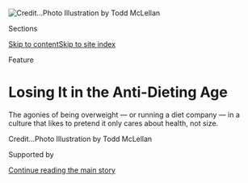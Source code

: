 <div id="app">

<div>

<div>

<div>

</div>

<div data-aria-hidden="false">

<div id="site-content" data-role="main">

<div>

<div class="css-1aor85t" style="opacity:0.000000001;z-index:-1;visibility:hidden">

<div class="css-1hqnpie">

<div class="css-epjblv">

<span class="css-z6pdnw">Losing It in the Anti-Dieting
Age</span>

</div>

<div class="css-k008qs">

<div class="css-1iwv8en">

<span class="css-18z7m18"></span>

<div>

<div>

</div>

</div>

</div>

<span class="css-1n6z4y"></span>

<div class="css-1705lsu">

<div class="css-4xjgmj">

<div class="css-4skfbu" data-role="toolbar" data-aria-label="Social Media Share buttons, Save button, and Comments Panel with current comment count" data-testid="share-tools">

  - 
  - 
  - 
  - 
    
    <div class="css-6n7j50">
    
    </div>

  - 
  - 

</div>

</div>

</div>

</div>

</div>

</div>

<div class="css-11qgg8s">

</div>

<div id="fullBleedHeaderContent">

<div class="css-1mre5cn">

![<span class="css-ach9cc e1z0qqy90" itemprop="copyrightHolder"><span class="css-1ly73wi e1tej78p0">Credit...</span><span><span>Photo
Illustration by Todd
McLellan</span></span></span>](https://static01.graylady3jvrrxbe.onion/images/2017/08/01/magazine/weight-watchers-top/weight-watchers-top-articleLarge-v2.jpg?quality=75&auto=webp&disable=upscale)

</div>

<div class="css-q9jemc">

<div class="css-6cn7ki">

<div class="NYTAppHideMasthead css-1bcu9v6 e1suatyy0">

<div class="section css-1o1qe8k e1suatyy2">

<div class="css-cu5p7t er09x8g0">

<div class="css-6n7j50">

</div>

<span class="css-1dv1kvn">Sections</span>

[Skip to content](#site-content)[Skip to site index](#site-index)

</div>

<div class="css-10698na e1huz5gh0">

</div>

</div>

</div>

Feature

<div class="css-1sojcmr ehdk2mb0">

# Losing It in the Anti-Dieting Age

</div>

The agonies of being overweight — or running a diet company — in a
culture that likes to pretend it only cares about health, not
size.

</div>

</div>

<div class="css-nwzfg5 e1gnum310">

<span class="css-1f9pvn2 magazine"></span><span class="css-ach9cc e1z0qqy90" itemprop="copyrightHolder"><span class="css-1ly73wi e1tej78p0">Credit...</span><span><span>Photo
Illustration by Todd McLellan</span></span></span>

</div>

<div id="sponsor-wrapper" class="css-1hyfx7x">

<div id="sponsor-slug" class="css-19vbshk">

Supported by

</div>

[Continue reading the main
story](#after-sponsor)

<div id="sponsor" class="ad sponsor-wrapper" style="text-align:center;height:100%;display:block">

</div>

<div id="after-sponsor">

</div>

</div>

<div class="css-1fl1393 e1gnum311">

<div class="css-18e8msd">

<div class="css-vp77d3 epjyd6m0">

<div class="css-1baulvz">

By <span class="css-1baulvz last-byline" itemprop="name">Taffy
Brodesser-Akner</span>

</div>

</div>

  - Aug. 2,
    2017

  - 
    
    <div class="css-4xjgmj">
    
    <div class="css-d8bdto" data-role="toolbar" data-aria-label="Social Media Share buttons, Save button, and Comments Panel with current comment count" data-testid="share-tools">
    
      - 
      - 
      - 
      - 
        
        <div class="css-6n7j50">
        
        </div>
    
      - 
      - 
    
    </div>
    
    </div>

</div>

</div>

</div>

<div class="section meteredContent css-1r7ky0e" name="articleBody" itemprop="articleBody">

<div class="css-1fanzo5 StoryBodyCompanionColumn">

<div class="css-53u6y8">

<span class="css-ggqk20 ethc9we0">J</span>ames Chambers was watching
membership sign-ups on Jan. 4, 2015, like a stock ticker — it was that
first Sunday of the year, the day we all decide that this is it, we’re
not going to stay fat for one more day. At the time, he was Weight
Watchers’ chief executive, and he sat watching, waiting for the line on
the graph to begin its skyward trajectory. Chambers knew consumer
sentiment had been changing — the company was in its fourth year of
member-recruitment decline. But they also had a new marketing campaign
to help reverse the generally dismal trend. But the weekend came and
went, and the people never showed up. More than two-thirds of Americans
were what public-health officials called overweight or obese, and this
was the oldest and most trusted diet company in the world. Where were
the people? Weight Watchers was at a loss.

Chambers called Deb Benovitz, the company’s senior vice president and
global head of consumer insights. ‘‘We’re having one of the worst
Januaries that anyone could have imagined,’’ she remembers him telling
her. In the dieting business, January will tell you everything you need
to know about the rest of the year. ‘‘Nothing like we had anticipated.’’
Chambers and Benovitz knew that people had developed a kind of diet
fatigue. Weight Watchers had recently tried the new marketing campaign,
called ‘‘Help With the Hard Part,’’ an attempt at radical honesty. No
one wanted radical honesty. Chambers told Benovitz that they needed to
figure out what was going on and how to fix it before the February board
meeting.

Benovitz got to work. She traveled the country, interviewing members,
former members and people they thought should be members about their
attitudes toward dieting. She heard that they no longer wanted to talk
about ‘‘dieting’’ and ‘‘weight loss.’’ They wanted to become ‘‘healthy’’
so they could be ‘‘fit.’’ They wanted to ‘‘eat clean’’ so they could be
‘‘strong.’’

If you had been watching closely, you could see that the change had come
slowly. ‘‘Dieting’’ was now considered tacky. It was anti-feminist. It
was arcane. In the new millennium, all bodies should be accepted, and
any inclination to change a body was proof of a lack of acceptance of
it. ‘‘Weight loss’’ was a pursuit that had, somehow, landed on the wrong
side of political correctness. People wanted nothing to do with it.
Except that many of them did: They wanted to be thinner. They wanted to
be not quite so fat. Not that there was anything wrong with being fat\!
They just wanted to call dieting something else entirely.

</div>

</div>

<div class="css-1fanzo5 StoryBodyCompanionColumn">

<div class="css-53u6y8">

[A study out of Georgia Southern University’s Jiann-Ping Hsu College of
Public
Health](http://jamanetwork.com/journals/jama/article-abstract/2608211),
published in The Journal of the American Medical Association in March,
monitored attitudes toward losing weight over three periods between 1988
and 2014. In the first period, 1988-94, 56 percent of fat adults
reported that they tried to lose weight. In the last period, 2009-14,
only 49 percent said so.

The change had been spurred not just by dieting fatigue but also by real
questions about dieting’s long-term efficacy. In Weight Watchers’ own
research, the average weight loss in any behavior-modification program
is about a 5 percent reduction of body weight after six months, with a
return of a third of the weight lost at two years. There were studies
that appeared to indicate that the cycle of weight loss and weight gain
could cause long-term damage to the metabolism. Those studies led to
more studies, which suggested that once your body reaches a certain
weight, it is nearly impossible to exist at a much lower weight for an
extended period of time. Even more studies began to question whether or
not it’s so bad to be fat in the first place; one notably suggested that
fatter people lived longer than thin ones.

These questions began to filter into the mainstream. Women’s magazines
started shifting the verbal displays on their covers, from the
aggressive hard-body stance of old to one with gentler language,
acknowledging that perhaps a women’s magazine doesn’t know for sure what
size your body should be, or what size it can be: *Get fit\! Be your
healthiest\! GET STRONG\!* replaced diet language like *Get lean\!*
*Control your eating\! Lose 10 pounds this month\!* In late 2015,
Women’s Health, a holdout, announced in its own pages that it was
doing away with the cover phrases ‘‘drop two sizes’’ and ‘‘bikini
body.’’ The word ‘‘wellness’’ came to prominence. People were now
fasting and eating clean and cleansing and making lifestyle changes,
which, by all available evidence, is exactly like dieting.

Diet companies suffered for being associated with dieting. Lean Cuisine
repositioned itself as a ‘‘modern eating’’ company, not a diet company.
In fact, Lean Cuisine went so far in their pivot that in 2016 they
introduced a Google Chrome extension that would filter mentions of the
word ‘‘diet’’ and ‘‘dieting’’; it apparently did this to show that just
because it was called Lean Cuisine, that didn’t mean it was a diet
company. You can’t be held responsible for what your parents named you\!

Weight Watchers saw all this happening and concluded that people didn’t
have faith in diets. The company decided that what it offered was not a
diet program but a lifestyle program. It was a behavior-modification
program. (For the sake of expediency here, I will call its program a
diet because it prescribes amounts of food.) When Deb Benovitz returned
from her travels with news of dieting’s new language changes, the
company realized that something had to change more than its marketing
approach.

</div>

</div>

<div class="css-1fanzo5 StoryBodyCompanionColumn">

<div class="css-53u6y8">

Weight Watchers’ chief science officer is Gary Foster, a psychologist —
the first in that position, which previously had been held by
dietitians. What he and his team realized from Benovitz’s research was
that dieters wanted a holistic approach to eating, one that helped
really change their bodies, yes, but in a way that was sustainable and
positive. He got to work creating a new approach that would become known
as Beyond the Scale: He used all available mind-body research to try to
figure out a way for members to appreciate benefits of the program
besides weight loss. This would help them stay on the program during
setbacks and beyond their weight-loss period and allow the program to
infiltrate their lives beyond mealtime and beyond plain old eating
suggestions.

The company would move away from giving its members goal weights. It
expanded its cognitive-behavioral strategies, which taught members to
challenge unhelpful thinking and to respond to their emotions with
reason, as opposed to with food or despair. It developed workshops that
used meditation and qigong and didn’t once mention food or weight. It
updated its apps and introduced a social-media program, Connect. It
became as holistic-minded as the people told Benovitz they wanted a
program to be.

But Weight Watchers was still a company called Weight Watchers, and it
had to figure out a way to communicate all of this change to the public.
People had too many associations with the brand. It needed someone other
than the usual celebrity spokesdieter, a fat famous person who could be
paid somewhere between $250,000 and $2 million to do the talk show
circuit and People covers for a year. It needed someone who could
fast-track the message that it was worth taking a new look at Weight
Watchers.

When the company called Oprah Winfrey in July 2015, she was standing on
the lawn of her home in Maui with a sprained ankle, an injury she
sustained while hiking in the mountains. In the month since her
convalescence began, she had gained 17 pounds. Her struggles with weight
were, at this point, a cultural meme. How could you explain the failure
of someone so goal-oriented and successful — someone so successful that
her name was invoked as a symbol of success as often as it was ever used
to summon her? Weight Watchers had reached out to her in the past, but
she politely declined. This time she bought a 10 percent stake in the
company for $43 million, and Weight Watchers stockholders rejoiced.

But the verbal changes around dieting had indicated something deeper
than just a marketing issue; they pointed straight back to the fatigue
that was hurting Weight Watchers in the first place. So, yes, many
people celebrated the new partnership. But others — meaning, anyone who
for a majority of their lives had been watching Oprah cycle up and down
through different sizes — felt a little confused by the move. What was
Oprah, a person whose very brand meant enlightenment and progress, doing
on another diet? It was hard not to suspect that she was trapped, like
so many of us are, in a culture that says one thing about fatness and
means something very
different.

</div>

</div>

<div style="max-width:100%;margin:0 auto">

<div class="css-17dprlf" data-id="100000005330440" data-slug="formacist-weight-loss" style="max-width:600px">

</div>

</div>

<div class="css-1fanzo5 StoryBodyCompanionColumn">

<div class="css-53u6y8">

**Back in 1963,** when Jean Nidetch held the first
what-would-be-known-as-Weight-Watchers meetings above a movie theater in
Queens, things seemed clearer: It was bad to be fat, and it was good to
be thin, and fat people wanted to be thin, and thin people wanted to
help them get there. Her memoirs, ‘‘The Story of Weight Watchers,’’
reads about as current as a cigarette ad featuring smoking babies. ‘‘If
strawberry shortcake made you break out in purple spots, you wouldn’t
eat it,’’ she wrote. ‘‘You’d be allergic to it. But, do you think fat is
prettier than purple spots? It’s uglier and harder to get rid of.’’

</div>

</div>

<div class="css-1fanzo5 StoryBodyCompanionColumn">

<div class="css-53u6y8">

Its frankness seems like an anachronism now, but you have to consider
that at the time, this kind of straight talk was a glass of cold water
in the desert for many fat people, who privately wondered why it was so
hard for them to reduce the size of their bodies when it seemed so
effortless for the people who walked around thin. Nidetch lost her
weight in her late 30s, after a lifetime of self-loathing and
embarrassment; the last indignity was the time someone asked when her
baby was due when she was definitively not pregnant. She went to a
city-run obesity clinic, and when she left the program, she kept the
diet it gave her. She mimeographed it and handed it out to people whom
she had gathered to spread the word about how weight loss could provide
freedom and hope. (The diet would evolve from an eating plan to a more
democratic system of balanced exchanges to an absolute laissez-faire
system of points, as the company realized that the more autonomy and the
less deprivation people experienced in their dieting — limitless
choices, if not limitless amounts — the more likely they’d be to stay on
the diet.) But Nidetch knew that it wasn’t just the food that was the
problem; it was the problem that was the problem. What fat people needed
was one another. They needed a space in which they could talk openly
about the physical struggles and daily humiliations of walking around in
a fat body, and just how much that sucked.

These same ideas were articulated more starkly a few years later, but
with a different prescription. In 1967, a fat man named Lew Louderback
unleashed an essay in The Saturday Evening Post arguing that the wisdom
around thinness could be applied only to thin people — that fat people
suffered physically and psychologically when trying to maintain
thin-person weights, and that this maintenance seemed to be temporary at
best and largely destructive emotionally.

He went on to write a book called ‘‘Fat Power,’’ which helped give birth
to what would become known as the fat-acceptance movement. That movement
has varying degrees of militancy, but generally asks the public to put
aside its bias and learn something new — to not think of fat people as
lazy; to not deny them medical care; to not exclude them from their
basic rights. It suggests that we re-examine what we think we know about
fatness, that we consider trying to love and care for our bodies at
whatever size they are now.

</div>

</div>

<div class="css-79elbk" data-testid="photoviewer-wrapper">

<div class="css-z3e15g" data-testid="photoviewer-wrapper-hidden">

</div>

<div class="css-1a48zt4 ehw59r15" data-testid="photoviewer-children">

![<span class="css-i48y28 e13ogyst0" data-aria-hidden="true">Jean
Nidetch, founder of Weight Watchers, in
1972.</span><span class="css-ach9cc e1z0qqy90" itemprop="copyrightHolder"><span class="css-1ly73wi e1tej78p0">Credit...</span><span>Martha
Holmes/LIFE Images Collection/Getty
Images</span></span>](https://static01.graylady3jvrrxbe.onion/images/2017/08/06/magazine/06weightwatchers3/06weightwatchers3-articleLarge.jpg?quality=75&auto=webp&disable=upscale)

</div>

</div>

<div class="css-1fanzo5 StoryBodyCompanionColumn">

<div class="css-53u6y8">

There were more books and more essays and more challenges to the status
quo in the decades to come. In 2008, Linda Bacon, a researcher who holds
graduate degrees in physiology, psychology and exercise science with a
specialty in nutrition, wrote a seminal fat-acceptance book, ‘‘Health at
Every Size: The Surprising Truth About Your Weight,’’ which used
peer-reviewed research to bolster these ideas. She gave seminars to
doctors on fat phobia and weight bias in an effort to help them
understand how their views on obesi­ty were hurting their patients and
not allowing them to examine fatness neutrally. For example, there is
evidence that stress and discrimination play a strong role in the
insulin resistance and diabetes and heart disease for which weight
typi­cally takes the blame.

With the rise of social media, the movement began to infiltrate the
culture in other ways, too. Fat-acceptance and body-positivity activists
began posting pictures of themselves on Instagram — just regular
pictures, defiant for their lack of apology. There were intuitive-eating
workshops and body-positivity training camps. There were bloggers and
authors asking exactly how much of your life you were willing to put off
in pursuit of a diet, or until you got to a certain weight, even
temporarily. Normal, nonmilitant, nonactivist people began asking
themselves if it was that bad to be fat — if it was that unhealthy, or
that ugly, to be fat. And yet the most telling thing about the way the
fat-acceptance movement is received in our society may be that its
Wikipedia entry contains two quotes from people criticizing it before it
mentions even one person who espouses it. In this world, we are witness
to a moment when the word “optimal” is used in conjunction with the word
“body,” when people are trying to mold themselves into high-performance,
precision machines. The idea of a fat machine makes no sense when you
are easily fueled and refueled on Whole Foods and Soylent.

In other words, all this activism didn’t make the world more comfortable
with fat people or dieting. Society doesn’t normally change the words
for things unless we’re fundamentally uncomfortable with the concepts
beneath them. Consider the verbal game of chicken we’ve played with the
people all this affects: Fat people went from being called fat (which is
mean) to being called overweight (a polite-seeming euphemism that either
accidentally or not accidentally implies that there is a standard
weight) to being called zaftig/chubby/pleasingly plump (just don’t) to
curvy (which seems to imbue size with a sexuality and optimism where it
should just be sexually and emotionally neutral) and back to fat
(because it’s only your judgment of fat people that made it a bad word
in the first place, and maybe being fat isn’t as bad as we’ve been made
to believe). It bears mentioning that Weight Watchers doesn’t have a
standardized word for its demographic, but Foster uses the term ‘‘people
with overweight.’’

</div>

</div>

<div class="css-1fanzo5 StoryBodyCompanionColumn">

<div class="css-53u6y8">

As the ideas that sprang from the fat-acceptance movement began to
trickle into the mainstream, fat people began to wonder what it might be
like to put all this aside and just live their lives. Some asked
themselves if they thought they could figure out a way to not want to be
thin; some began to ask themselves if they actually liked the way they
looked. They began to wonder if there was even a proven and effective
way to become and stay thin anyway. They began to ask themselves if they
should be dieting at
all.

</div>

</div>

<div style="max-width:100%;margin:0 auto">

<div class="css-17dprlf" data-id="100000005330509" data-slug="weightwatchers-timeline" style="max-width:1050px">

</div>

</div>

<div class="css-1fanzo5 StoryBodyCompanionColumn">

<div class="css-53u6y8">

**Last fall, I was with Foster,** Weight Watchers’ chief science
officer, as he walked the halls of Obesity Week, the annual conference
of the Obesity Society. The conference includes study presentations,
each one a possible clue to the mystery of fatness. We attended a
presentation on a new study of a weight-loss medication. People on the
medication lost weight, but once they were off, the weight came back. If
only we could get people’s weight down, the presenters said, they could
have a fresh start. Out in the hall, Foster shook his head. ‘‘There’s a
bias and a stigma: ‘We’ll give these people medication for a short
period, but then they’ve got to fly straight and get will power.’ It’s
nonsense. This tough love — *I’m going to be hard on myself* — you know,
in some perverse way, if it were true, we might try to leverage it, but
it’s not. The harder you are on yourself, the worse you do.’’ In his
career before Weight Watchers, Foster was the founder and director of
the Center for Obesity Research and Education at Temple University.
Neutralizing the morality talk and stigma that surround obesity, he
says, would make it a lot easier to figure out how to deal with it.

By the time of the conference, the Oprah-Weight Watchers partnership
[had proved a clear
success.](https://www.nytimes3xbfgragh.onion/2015/10/20/business/dealbook/shares-of-weight-watchers-jump-as-oprah-winfrey-takes-a-stake.html)
Within a year, the company was up to 2.8 million members; by the first
quarter of 2017 it would be 3.6 million. Oprah had brought an audience
to Beyond the Scale, the holistic model Foster helped create. He says
that initial weight loss on the program in 2016 was up 15 percent from
what it was the year before. Of course people should want to manage
their weight, he said, the same way they’d want to manage their
diabetes. ‘‘It would seem preposterous if we would say to people with
diabetes, ‘Don’t manage your diabetes.’ ’’ Or their asthma. All three
are chronic conditions; why, he asks, would we assume we should give up
on weight? When people lose weight, he points out, they see improvements
in risk factors. Data is data. Modifying your eating is hard, he says,
but it’s worth it. No one can tell you that lowering weight doesn’t also
lower other health factors like hypertension and high cholesterol and
joint
pain.

</div>

</div>

<div style="max-width:100%;margin:0 auto">

<div class="css-17dprlf" data-id="100000005329644" data-slug="06mag-weightwatcher-pullquote1" style="max-width:300px">

</div>

</div>

<div class="css-1fanzo5 StoryBodyCompanionColumn">

<div class="css-53u6y8">

Maybe that’s true. Most mainstream sources agree on this, but there are
definitely some researchers who don’t; there are some who think that
people who end up fat have different physiologies, and that fatness is
just one component of them. Consider the ‘‘uptick,’’ as Foster calls it,
that comes after two years on a diet when, say, the person who lost 5
percent of her weight has gained a third of it back. Think about those
numbers. If you weigh 300 pounds, you will lose 15 pounds in six months.
You’ll keep it off for a year or two, maybe. Five pounds is likely to
return. Of course, these are people who don’t stay on a diet-maintenance
plan; but the average dieter certainly doesn’t, and it’s worth it to ask
why a person wouldn’t stay on a program that offered such rewards. Is it
because they couldn’t? It’s worth it to ask if the programs are right
and all these humans trying very hard at them are wrong. And also, where
are the 300-pound people who want to lose just 15 pounds in the first
place? I haven’t met those people. But mainly, what it comes down to is
this: Weight Watchers is designed to be successful only if you can stay
on Weight Watchers forever.

And there were also questions about dieting’s long-term effects on the
body. A study done by the National Institute of Diabetes and Digestive
and Kidney Diseases, which is part of the National Institutes of Health.
The study followed contestants who had appeared on the eighth season of
‘‘The Biggest Loser,’’ all of whom had normal resting metabolisms for
their size when the season began. As the contestants experienced
radical, sweeps-week weight loss, their metabolisms slowed, and stayed
slow afterward. To maintain his weight loss, one contestant’s resting
metabolism now required 800 calories fewer per day than a man of his
size. It might be that when you have been fat, your body doesn’t behave
the way a thin body does, even when you become thinner.

</div>

</div>

<div class="css-1fanzo5 StoryBodyCompanionColumn">

<div class="css-53u6y8">

Foster shook his head at that one. He hears about the ‘‘Biggest Loser’’
study a lot, but he doesn’t think it conveys accurate information. It
uses a very small sample under extreme conditions. He cited his own and
others’ studies examining the metabolic rate, fat distribution and
psychological state of people before they lose weight, after they lose
weight and after they regain the weight. ‘‘Nothing is changed,” he said.
‘‘I’m not saying that’s a good outcome or something we should celebrate
— but this idea that the act of managing your weight and losing weight
has somehow set you up to be in a worse spot just isn’t borne out by the
science.’’

Here is the thing about this particular debate at this particular
moment: Everyone has much the same data, but there are plenty of people
who would interpret the data differently from the way Foster does. I’ve
spoken to countless (I literally stopped keeping count) obesity
researchers and dietitians and biologists and doctors. The answer
becomes one of point of view: Is fat inherently bad, or can it be
neutral?

We can’t answer that yet. There is still too much debate. So in the
meantime, a fat person has to consider the data she has access to —
meaning studies, yes, but also her own experience and the experience of
her fat peers — and ask: Do you believe that you, a fat person, can ever
be meaningfully thinner for a meaningful amount of time? Is a diet
successful if it stops being successful once you’re done with it? I’ve
interviewed Foster before. Back in 2011, when he was at Temple, he
published a study about the efficacy of different kinds of diets. They
all led to similar losses, and they all led to similar rates of
recidivism. When I spoke with him back then, I asked him why we should
continue dieting if the outcomes were so bad. He was concerned that I
would suggest to my readers that dieting wasn’t worth it. He told me
that people didn’t need that kind of discouragement. This attitude is
what makes him so credible to me — his message was the same long before
he worked for a corporation — but it’s also what makes this so
depressing.

I do not recommend being a fat person at Obesity Week. Over the years,
the event has become a week long, and it contains a robust trade show.
After Foster left me to go to a meeting, I walked the trade-show floor
and saw all the products being shown to the obesity specialists in
attendance. I watched a video of a new kind of retractor that will more
easily hold open belly skin while part of a stomach is cut out and sewn
up, because you can’t eat as much if your stomach is made smaller. I
watched a person showing a model of a balloon you’d insert into the
stomach of a patient that would take up volume so that she wouldn’t be
so hungry, to be removed later once her behavior had been modified. I
drank a smoothie with a superfood ingredient I can’t pronounce or
remember while someone told me that my readers would really be
interested in their something-metrics plan for hydration and portion
control. I narrowed my eyes thoughtfully because it felt rude to be
drinking this guy’s smoothie without taking him seriously. ‘‘There’s no
such thing as magic, Taffy,’’ the smoothie man was saying. I nodded in
solemn agreement.

Before he left me, I told Foster that Obesity Week made me sad. First,
it was the profusion of educated people in the room studying me and my
people as if we were problems to solve. But second, it was because if
you have this many hundreds of smart and educated people trying to
figure this out, and nobody has anything for me but superfood and
behavior modification and an insertable balloon and the removal of an
organ, it must be that there is no way to solve fatness.

Foster doesn’t see it that way, he told me. ‘‘I look around this room,’’
he said, ‘‘and I see
hope.’’

</div>

</div>

<div class="css-79elbk" data-testid="photoviewer-wrapper">

<div class="css-z3e15g" data-testid="photoviewer-wrapper-hidden">

</div>

<div class="css-1a48zt4 ehw59r15" data-testid="photoviewer-children">

<div class="css-1xdhyk6 erfvjey0">

<span class="css-1ly73wi e1tej78p0">Image</span>

<div class="css-zjzyr8">

<div data-testid="lazyimage-container" style="height:547.7777777777777px">

</div>

</div>

</div>

<span class="css-i48y28 e13ogyst0" data-aria-hidden="true">Oprah Winfrey
on her show in 1988, with a wagon of fat to represent the 67 pounds she
lost while on
Optifast.</span><span class="css-ach9cc e1z0qqy90" itemprop="copyrightHolder"><span class="css-1ly73wi e1tej78p0">Credit...</span><span>Charles
Bennet/Associated Press</span></span>

</div>

</div>

<div class="css-1fanzo5 StoryBodyCompanionColumn">

<div class="css-53u6y8">

**By the time** Oprah announced that she was signing on with Weight
Watchers, I was celebrating my 25th anniversary of my first diet, at age
15, which I found in an issue of Shape magazine. I was 5-foot-3 and
weighed 110 pounds. In the intervening years, I did cleanses and had
colonics and refilled the prescriptions on three rounds of those diet
pills that made my teeth sweat and ate two shakes for lunch and just
protein and just good carbs (carbs are divided into good and bad, like
witches in Oz) and just liquid and just fruit until dinnertime and just
food the size of my fist and two glasses of lukewarm lemon water. I had
stood up in a room and said, ‘‘Hello, my name is Taffy, and I am a
compulsive overeater.’’ I had stuck my finger down my throat, a shot in
the dark that I hoped would be more sustainable than it was. I had South
Beached, I had Atkinsed, I had Slim-Fasted. Put it this way: The Amazon
algorithm recently recommended to me, based on my previous searches, a
book-and-CD combination, ‘‘Hypnotic Gastric Band: The New Surgery-Free
Weight-Loss System,’’ which offered a hypnotic equivalent to bariatric
surgery. Put it this way: When I arrived at Weight Watchers, despite the
fact that I was there as a journalist, I *registered for the diet* under
the ra­tion­ale that this was experiential journalism. When I gave my
name at the counter, the person registering me furrowed her brow and
said: ‘‘That’s strange. There are three other people named Taffy
Akner.’’ I said, ‘‘No, those are all me.’’

</div>

</div>

<div class="css-1fanzo5 StoryBodyCompanionColumn">

<div class="css-53u6y8">

‘‘In Brooklyn?’’

‘‘Yes, when I was in high school.’’

‘‘In Los Angeles?’’

‘‘Yes, right before I was married.’’ I stopped her before she could go
on. ‘‘They’re all me.’’

By then I was all in, as if I ever hadn’t been. When I arrived at the
Union, N.J., meeting at 8 a.m. on a Saturday, it was a few weeks before
Thanksgiving. Thanksgiving is marketed as a fun, festive holiday of
family gathering, but everyone at that meeting knew the truth:
Thanksgiving is an existential threat. Thanksgiving is a killer.

The year leading up to Thanksgiving hadn’t been much better for this
group. There had been family deaths and illness. There had been
foreclosures and unemployments and high-school reunions, and someone’s
daughter was always baking sticky buns; someone’s husband wanted to know
where his steak was; someone’s son wanted to know why the meatloaf
tasted different; someone’s co-worker was always leaving doughnuts and
bagels on the communal table at the office. The people, mostly women, in
the folding chairs had one rule, though: No matter what happened during
the week, you showed up. ‘‘This is my church,’’ a woman named Donna told
me. A few months before, she buried her mother on a Friday; on Saturday
she came to the meeting.

Dayna, the group leader, stood at the head of the room. How could you
not love Dayna? She took such care with her appearance — she wore tall
boots and wrap dresses and makeup, even on Saturday mornings when
everyone else wore sweatpants at best (or leggings; leggings weigh
less). She gave them star-shaped stickers off a large roll when they
lost weight or when they had acted in their best interests over the
week. She remembered their names, even the ones who hadn’t shown up in
months; she gave them hugs.

Today, Donna had gained weight. She had been holding steady at six
pounds short of her goal. Since 2009 — *2009* — she had shown up every
week and by now had lost 132 pounds, which is an entire other Donna. But
these last six pounds, my God, what would it take? She’d been down last
week by a pound, and now that pound was back. She’d been going to the
gym ‘‘religiously’’ for two weeks, but thought maybe the not going to
the gym three weeks ago had caught up with her. Sometimes being six
pounds away from her goal was harder than being 321 pounds.

‘‘I’m so frickin’ aggravated,’’ she said. She asked me how I did. I
shrugged and told her I had lost three pounds. ‘‘But I just started, so,
. . . ’’ I said. I didn’t want her to feel bad. Another woman, Amy,
whispered to me, ‘‘You never want to say ‘I only lost, . . . ’ because
then everyone will go, ‘Oh,
jeez.’ ’’

</div>

</div>

<div style="max-width:100%;margin:0 auto">

<div class="css-17dprlf" data-id="100000005329648" data-slug="06mag-weightwatcher-pullquote3" style="max-width:300px">

</div>

</div>

<div class="css-1fanzo5 StoryBodyCompanionColumn">

<div class="css-53u6y8">

I asked the women there, most of whom were repeat joiners as well:
Shouldn’t we be moving toward acceptance? Here we all were — smart,
accomplished, successful women (and one man) — and we couldn’t maintain
what was proved to be the most effective diet you could ever try. If we
couldn’t stay on this, could we stay on anything? What if the flaw
wasn’t in us but in the system?

They furrowed their brows and shook their heads and gave me funny looks.
What was I talking about? How could a fat person not want to be thin?
Donna’s sisters were all on diabetes medication, and she wasn’t. Her
back had hurt until about 20 pounds ago, and now she could crawl on the
floor with her grandson as if it were nothing.

I couldn’t counter very hard. Each time I came to a meeting, I was
seduced by the possibility, by the clean, Calvinist logic, that if you
ate less you would weigh less, that your body would feed on itself and
its fat reserves until you became smaller and smaller and more pleasing
to the world and its standards — until you practically disappeared (we
are a culture that fetishizes something called Size 0). I looked forward
to these meetings, feeling as if these people were the only ones who
seemed to truly understand my predicament. But my optimism and
motivation didn’t survive my walk out the door. By the time I got to my
car, I had no idea what to do. I knew that if this could be done, I
would have done it, and yet I didn’t know why I couldn’t do it. Just eat
less, right? It’s so simple\!

About two years ago, I decided to yield to what every statistic I knew
was telling me and stop trying to lose weight at all. I decided to stop
dieting, but when I did, I realized I couldn’t. I didn’t know what or
how to eat. I couldn’t fathom planning my food without thinking first
about its ability to help or hinder a weight-loss effort. I went to a
nutritional therapist to help figure this out (dieting, I have found, is
its own chronic condition), and I paid her every week so I could tell
her that there still had to be a way for me to lose weight. When she
reminded me that I was there because I had realized on my own that there
was no way to achieve this goal, I reminded this wonderful, patient
person that she couldn’t possibly understand my desperation because she
was skinny. I had arthritis in my knees, I said. Morality and society
aside, they hurt. I have a sister with arthritis in her knees, too, but
she’s skinny and her knees *don’t* hurt.

I went to an intuitive-eating class — intuitive eating is where you
learn to feed yourself based only on internal signals and not external
ones like mealtimes or diet plans. Meaning it’s just eating what you
want when you’re hungry and stopping when you’re full. There were six of
us in there, educated, desperate fat women, doing mindful-eating
exercises and discussing their pitfalls and challenges. We were given
food. We would smell the food, put the food on our lips, think about the
food, taste the food, roll the food around in our mouths, swallow the
food. Are you still hungry? Are you sure? The first week it was a
raisin. It progressed to cheese and crackers, then to cake, then to
Easter candy. We sat there silently, as if we were aliens who had just
arrived on Earth and were learning what this thing called food was and
why and how you would eat it. Each time we did the eating exercise, I
would cry. ‘‘What is going on for you?’’ the leader would ask. But it
was the same answer every time: I am 41, I would say. I am 41 and
accomplished and a beloved wife and a good mother and a hard worker and
a contributor to society and I am learning how to eat a goddamned
raisin. How did this all go so wrong for me?

They tried to soothe me. They told me that hatred of fat was a societal
construct, but I never understood why that should comfort me. I live in
society. I hurt my ankle playing tennis, activating an old injury, and
an internist I was seeing for the first time, without taking any medical
history or vital signs — my blood pressure is pristine, just so you know
— told me he couldn’t do anything for me until I lost weight and gave me
a rusty photocopy about food exchanges. (Another doctor prescribed three
months of physical therapy, and now my ankle is fine.) I was in Iceland,
for a story assignment, and the man who owned my hotel took me fishing
and said, ‘‘I’m not going to insist you wear a life jacket, since I
think you’d float, if you know what I mean.’’ I ignored him, and then
afterward, back on land, after I fished cod like a Viking, he said, ‘‘I
call that survival of the fattest.’’ A woman getting into a seat next to
me on a plane said, ‘‘Looks like this will be a cozy ride,’’ and a
Manhattan taxi driver told me he liked to watch my ‘‘jelly’’ shake, by
which I can only presume he meant a part of my body. I have been asked
if it was my first time taking Pilates at a studio where I’m on my fifth
10-pack. I have been told at a yoga class that I have ‘‘a really great
spirit’’ and it’s important that I ‘‘just keep coming.’’ (I’ve been
taking yoga for 12 years.) I was told by a seamstress that she had never
seen a bride not lose weight for her wedding until she met me. A crazy
man tried to give me candy outside the Met, and when I politely declined
he screamed at me that of course I didn’t want it, I was fat enough, and
my sister asked me why I was so upset, clearly that guy was crazy, and I
said, ‘‘You don’t understand because you’re skinny,’’ and on and on
forever. (By the way, I am writing this despite the myriad degradations
that I know will appear in my inbox and in the comments section when it
is published. I am someone who once wrote a body-image essay for a
women’s magazine in which a comment in the margins from an editor
read, ‘‘Why doesn’t she stop eating so much?’’)

</div>

</div>

<div class="css-1fanzo5 StoryBodyCompanionColumn">

<div class="css-53u6y8">

Back in Union, Dayna stood at the front of the room. The conversation
had shifted to Thanksgiving foods, how sons home from college depend on
the stuffin’ muffins, how husbands will know if there’s no butter in the
mashed potatoes. Donna makes an Easter pie with more kinds of pork than
there are pigs roaming the Earth. Really, the group members were worried
that despite their weight loss, they would forget that they were really
fat people on the inside. Thanksgiving is a killer.

‘‘It’s just one day,’’ Dayna said. And all those around her heaved heavy
sighs.

**‘‘Please hold** for Ms. Winfrey.’’

When Oprah called me, she was on the same mountain in Hawaii where she
sprained her ankle two years ago. After a monthslong search, Weight
Watchers had hired a new C.E.O., Mindy Grossman, formerly of the Home
Shopping Network. In her office, Grossman had talked to me about
personalizing the company’s mobile app and creating greater moments for
connection. She is tan and very blond, with pink lipstick; she looks
like the second coming of Jean Nidetch. Weight Watchers had found its
business leader. She was joining the company after its fourth
consecutive quarter of revenue growth because it had finally found its
spiritual one.

On the release day of the commercial in which Oprah told the world she
loved bread and was excited to be able to eat it every day and still
lose weight, the graph line shot up tall and straight at Weight
Watchers. But a lot of us wondered if maybe Oprah had finally fallen out
of touch. She said in one commercial, ‘‘Inside every overweight woman is
a woman she knows she can be,’’ saying she’d been buried in her weight
to the point where she couldn’t recognize herself, and the internet did
not love this sentiment, asking exactly why Oprah thought that women
were worthless if they weren’t thin. They asked if she was
‘‘disempowering women.’’ They said her investment in Weight Watchers
was ‘‘bad news for women everywhere.’’ One blogger wrote that she was
‘‘disappointed that she is choosing to participate in and endorse a
company whose sole purpose is to tell women that they are not enough.’’
The journalist Melissa Harris-Perry gave a five-minute ‘‘Letter of the
Week’’ on MSNBC saying: ‘‘But, O\! You are already precisely the woman
so many are striving to be,’’ and ‘‘there is not one thing that you have
done that would have been more extraordinary if you’d done it with a
25-inch waist.’’ Oprah’s $43 million investment was now worth $110
million. Maybe that’s what this was all about in the first
place.

</div>

</div>

<div style="max-width:100%;margin:0 auto">

<div class="css-17dprlf" data-id="100000005329646" data-slug="06mag-weightwatcher-pullquote2" style="max-width:300px">

</div>

</div>

<div class="css-1fanzo5 StoryBodyCompanionColumn">

<div class="css-53u6y8">

Oprah was used to criticism. Back in 1985, Joan Rivers brought Oprah [on
‘‘The Tonight Show,’’](https://www.youtube.com/watch?v=TAtjDjZa2eA) and
without so much as a warning in the pre-interview, told her she
shouldn’t have ‘‘let’’ her weight gain happen to her. ‘‘You’re a
pretty girl, and you’re single,’’ Rivers said. Oprah explained that she
had done everything so far — everything\! By 1985\! She had done the
banana-hot-dog-egg diet (in which you just eat a banana and a hot dog
and an egg). She had done the pickles-and-peanut-butter diet (in which
all you eat are pickles and peanut butter).

In 1988, she pulled a wagon full of fat onto the stage of her show to
show off her 67-pound weight loss. In 1991, she went on the cover of
People and declared she was never dieting again. In 1996 she wrote a
book with Bob Greene about having found the solution. In 2002, she wrote
a story in her magazine, O, called ‘‘What I Know for Sure About Making
Peace With My Body,’’ in which she announced that she had made peace
with her body. In 2005, the cover of O, which usually features just one
Oprah, featured two: a thin one with an exposed midriff leaning on the
shoulder of another thin one in a fancy dress. In 2009, she published
another two-Oprah cover. This one was the midriff-bearing one from the
2005 cover, leaning on a larger Oprah in a purple jogging suit. The
cover line said, *How did I let this happen again?*

</div>

</div>

<div class="css-1fanzo5 StoryBodyCompanionColumn">

<div class="css-53u6y8">

Oprah sounds like Oprah when you talk with her — she sings your name,
‘‘Taffy\!’’ and her voice registers in you in a way that is as
familiar to your body as your mother’s voice. She told me she doesn’t
care if she’s never skinny again. She cares that she feels as if she has
control. For her whole life, she said, her only goal has been to find a
higher level of consciousness, to remain more in the moment than she has
ever been in any other moment. She had never felt stress, even during
all those years when she was doing three shows a day. She just ate
instead. She had bags of potato chips, and people would say, ‘‘Don’t you
get stressed?’’ and she’d think, What’s stress? She had seen the
cultural changes for years. She knew that you were no longer supposed to
say that you wanted to diet or be thinner. You had to want ‘‘fitness’’
and ‘‘strength’’ and just general health. But this thinking was a
prison. So was the one where you just accept yourself and move on. “This
whole P.C. about accepting yourself as you are — you should, 100
percent,” she said. But it was that thinking that made her say yes to
Weight Watchers. ‘‘It’s a mechanism to keep myself on track that brings
a level of consciousness and awareness to my eating. It actually is, for
me, mindful eating, because the points are so ingrained now.’’ Meaning,
Oprah wasn’t interested in ceding to a movement. She was wondering how
to finally make this work.

‘‘In the particular moment in time that I got the call,’’ she told me,
‘‘I was desperate: What’s going to work? I’ve tried all of the green
juices and protein shakes, and let’s do a cleanse, and all that stuff.
That doesn’t work. It doesn’t last. What is going to be consistent, keep
me conscious and mindful?’’

But this thing about acceptance? Why couldn’t accepting herself mean not
accepting her weight? Why wasn’t it an act of love to use any available
means to avoid her genetic predisposition to diabetes? Sure, she could
have abandoned her efforts. She could have gone hard on acceptance. A
million people would have bought ‘‘Oprah’s Guide to Body Acceptance.’’
But she couldn’t get there. ‘‘For your heart to pump, pump, pump, pump,
it needs the least amount of weight possible to do that,’’ she said. “So
all of the people who are saying, ‘Oh, I need to accept myself as I am’
— I can’t accept myself if I’m over 200 pounds, because it’s too much
work on my heart. It causes high blood pressure for me. It puts me at
risk for diabetes, because I have diabetes in my family.’’

I nodded into the phone because I didn’t want Oprah to hear me crying. I
wanted to quit dieting, but had come to realize that dieting was all I
had. I was completely perplexed by food — food\! Stupid food\! That’s
what this was about\! I dieted because I wanted to maintain hope that I
could one day manage my food intake, because my bewilderment around the
stuff was untenable. When I didn’t have that hope, I was left with too
much worry about pain, about how much my knees hurt now and how much
more they would in just a few years. I could be enlightened about my
body. I could have acceptance. But nobody would tell that to the people
who saw me as a target; nobody would tell that to my knees.

And yet, I told Oprah, in admitting this, I couldn’t stop feeling as if
I were betraying everyone I knew who was out there trying to find peace
with herself. I couldn’t stop thinking that nothing would change in the
world until there was a kind of uprising.

‘‘Oh, my God, Taffy,’’ Oprah said. ‘‘I have to have a talk with you. I
used to say this to my producers all the time. We are never going to win
with this show looking back to see what other people are doing on their
shows. The only way you win is to keep looking forward for yourself.
What’s best for you?’’

The ‘‘you’’ threw me. I didn’t know if she meant ‘‘you’’ as in my body
or ‘‘you’’ as in me, and it occurred to me that she could mean both,
that some people think of those two things as the same thing. I treated
my body with such contempt, but my body wasn’t different from me. There
were no two of me to put on a magazine cover, just the one of me.

</div>

</div>

<div class="css-1fanzo5 StoryBodyCompanionColumn">

<div class="css-53u6y8">

Weight isn’t neutral. A woman’s body isn’t neutral. A woman’s body is
everyone’s business but her own. Even in our attempts to free one
another, we were still trying to tell one another what to want and what
to do. It is terrible to tell people to try to be thinner; it is also
terrible to tell them that wanting to lose weight is hopeless and wrong.

I don’t know if diets can work in the short term or the long term. For
the first time, I began to think that this was something worth being
made crazy over. Our bodies deserve our thoughts and our kindness, our
acceptance and our striving. Our bodies are what carry our thoughts and
our kindness and our acceptance and striving.

**On Saturday, March 18,** Donna, of the meeting in Union, made her goal
weight. Six weeks later, having maintained the weight, she became a
lifetime member. If she stayed within a few pounds of her goal, she
could keep using the program free. There were other lifetime members in
our meeting. There were also former lifetime members who were starting
over.

Eileen, a lifetime member who sat next to Donna at every meeting, had
bought her a plastic tiara. Donna wore leggings this time, not
sweatpants as usual, with her traditional Uggs and a fleece, and someone
pointed out that you could finally see her shape. She passed around some
old pictures; she was unrecognizable in them, if you could find her
behind all the other people in the picture.

‘‘I don’t think I’ll ever feel like a thin person,’’ Donna said. Her
hope is that she’ll continue to at least look like one.

Dayna, near sobbing, gave her a bunch of star stickers off her roll.
‘‘My heart just feels so happy today,’’ she said.

We all cheered for Donna, and when I left, I walked around outside. A
skinny woman was eating a cupcake and talking on her phone, tonguing the
icing as if she were on ecstasy. Another skinny woman drank a regular Dr
Pepper as if it were nothing, as if it were just a drink. I continued
walking and stopped in front of a diner and watched through the window
people eating cheeseburgers and French fries and talking gigantically.
All these people, I looked at them as if they were speaking Mandarin or
discussing string theory, with their ease around their food and their
ease around their bodies and their ability to live their lives without
the doubt and self-loathing that brings me to my arthritic knees still.
There’s no such thing as magic, Taffy. I shook my head at the
impossibility of it all, and sitting here writing this, I still do.

</div>

</div>

</div>

<div>

</div>

<div>

</div>

<div>

</div>

<div>

<div id="bottom-wrapper" class="css-1ede5it">

<div id="bottom-slug" class="css-l9onyx">

Advertisement

</div>

[Continue reading the main
story](#after-bottom)

<div id="bottom" class="ad bottom-wrapper" style="text-align:center;height:100%;display:block;min-height:90px">

</div>

<div id="after-bottom">

</div>

</div>

</div>

</div>

</div>

## Site Index

<div>

</div>

## Site Information Navigation

  - [© <span>2020</span> <span>The New York Times
    Company</span>](https://help.nytimes3xbfgragh.onion/hc/en-us/articles/115014792127-Copyright-notice)

<!-- end list -->

  - [NYTCo](https://www.nytco.com/)
  - [Contact
    Us](https://help.nytimes3xbfgragh.onion/hc/en-us/articles/115015385887-Contact-Us)
  - [Work with us](https://www.nytco.com/careers/)
  - [Advertise](https://nytmediakit.com/)
  - [T Brand Studio](http://www.tbrandstudio.com/)
  - [Your Ad
    Choices](https://www.nytimes3xbfgragh.onion/privacy/cookie-policy#how-do-i-manage-trackers)
  - [Privacy](https://www.nytimes3xbfgragh.onion/privacy)
  - [Terms of
    Service](https://help.nytimes3xbfgragh.onion/hc/en-us/articles/115014893428-Terms-of-service)
  - [Terms of
    Sale](https://help.nytimes3xbfgragh.onion/hc/en-us/articles/115014893968-Terms-of-sale)
  - [Site
    Map](https://spiderbites.nytimes3xbfgragh.onion)
  - [Help](https://help.nytimes3xbfgragh.onion/hc/en-us)
  - [Subscriptions](https://www.nytimes3xbfgragh.onion/subscription?campaignId=37WXW)

</div>

</div>

</div>

</div>
